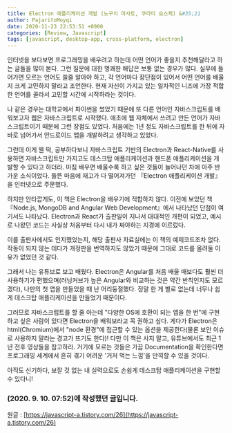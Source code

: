 ```yaml
---
title: Electron 애플리케이션 개발 (노구치 마사토, 쿠라미 요스케) &#35;21
author: PajaritoMoyqi
date: 2020-11-23 22:53:51 +0900
categories: [Review, Javascript]
tags: [javascript, desktop-app, cross-platform, electron]
---
```


인터넷을 보다보면 프로그래밍을 배우려고 하는데 어떤 언어가 좋을지 추천해달라고 하는 글들을 많이 본다. 그런 질문에 대한 명쾌한 해답은 보통 없는 경우가 많다. 실무에 들어가면 모르는 언어도 쓸줄 알아야 하고, 각 언어마다 장단점이 있어서 어떤 언어를 배울지 크게 고민하지 말라고 조언한다. 현재 자신이 가지고 있는 일차적인 니즈에 가장 적합한 언어를 골라서 고민할 시간에 시작하라는 것이다.

나 같은 경우는 대학교에서 파이썬을 썼었기 때문에 또 다른 언어인 자바스크립트를 배워보고자 웹은 자바스크립트로 시작했다. 애초에 웹 자체에서 쓰려고 만든 언어가 자바스크립트이기 때문에 그런 장점도 있었다. 처음에는 1년 정도 자바스크립트를 한 뒤에 자바로 넘어가서 안드로이드 앱을 개발하려고 생각하고 있었다.

그런데 이게 웬 떡, 공부하다보니 자바스크립트 기반의 Electron과 React-Native를 사용하면 자바스크립트만 가지고도 데스크탑 애플리케이션과 핸드폰 애플리케이션을 개발할 수 있다고 하더라. 마침 배우면 배울수록 하고 싶은 것들이 늘어나던 차에 아주 반가운 소식이었다. 들뜬 마음에 재고가 다 떨어져가던 『Electron 애플리케이션 개발』을 인터넷으로 주문했다.

하지만 안타깝게도, 이 책은 Electron을 배우기에 적합하지 않다. 이전에 보았던 책 『Node.js, MongoDB and Angular Web Development』에서 나타났던 단점이 여기서도 나타났다. Electron과 React가 출판일이 지나서 대대적인 개편이 되었고, 예시로 나왔던 코드는 사실상 처음부터 다시 내가 짜야하는 지경에 이르렀다.

이를 출판사에서도 인지했었는지, 해당 출판사 자료실에는 이 책의 예제코드조차 없다. 작동이 되지 않는 데다가 개정판을 번역하지도 않았기 때문에 그대로 코드를 올려둘 이유가 없었던 것 같다.

그래서 나는 유튜브로 보고 배웠다. Electron은 Angular를 처음 배울 때보다도 훨씬 더 사용하기가 편했으며(러닝커브가 높은 Angular와 비교하는 것은 약간 반칙인지도 모르겠다), 나만의 첫 앱을 만들었을 때 난 어리둥절했다. 정말 한 게 별로 없는데 너무나 쉽게 데스크탑 애플리케이션을 만들었기 때문이다.

그러므로 자바스크립트를 할 줄 아는데 "다양한 OS에 호환이 되는 앱을 한 번"에 구현하고 싶은 사람이 있다면 Electron을 배워보라고 꼭 권하고 싶다. 게다가 Electron은 html(Chromium)에서 "node 환경"에 접근할 수 있는 옵션을 제공한다(물론 보안 이슈로 사용하지 말라는 경고가 뜨기도 한다)! 다만 이 책은 사지 말고, 유튜브에서도 최근 1년 전후 영상들을 참고하라. 거기에 모르는 것들은 가끔 Documentation을 확인한다면 프로그래밍 세계에서 흔히 겪기 어려운 '거저 먹는 느낌'을 만끽할 수 있을 것이다.

아직도 신기하다, 보잘 것 없는 내 실력으로도 손쉽게 데스크탑 애플리케이션을 구현할 수 있다니!

### (2020. 9. 10. 07:52)에 작성했던 글입니다.

원글 : [https://javascript-a.tistory.com/26](https://javascript-a.tistory.com/26)